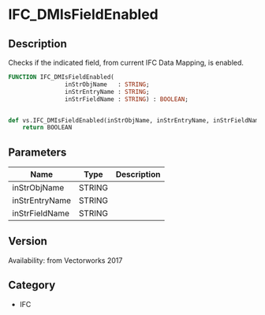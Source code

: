 # IFC_DMIsFieldEnabled

## Description
Checks if the indicated field, from current IFC Data Mapping, is enabled.

```pascal
FUNCTION IFC_DMIsFieldEnabled(
				inStrObjName   : STRING;
				inStrEntryName : STRING;
				inStrFieldName : STRING) : BOOLEAN;
```

```python

def vs.IFC_DMIsFieldEnabled(inStrObjName, inStrEntryName, inStrFieldName):
    return BOOLEAN
```

## Parameters
|Name|Type|Description|
|---|---|---|
|inStrObjName|STRING||
|inStrEntryName|STRING||
|inStrFieldName|STRING||

## Version
Availability: from Vectorworks 2017
## Category
* IFC

